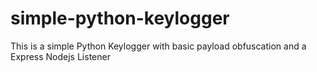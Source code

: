 # simple-python-keylogger
 This is a simple Python Keylogger with basic payload obfuscation and a Express Nodejs Listener
